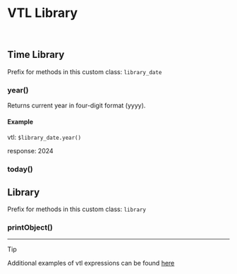 # VTL Library
&nbsp;


## Time Library

Prefix for methods in this custom class: `library_date`

### year()
Returns current year in four-digit format (yyyy).

#### Example
vtl: `$library_date.year()`

response: 2024

### today()



## Library

Prefix for methods in this custom class: `library`

### printObject()



-----
> [!TIP]
> Additional examples of vtl expressions can be found [here](vtl_examples.md) 
